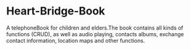 Heart-Bridge-Book
=================

A telephoneBook for children and elders.The book contains all kinds of functions (CRUD), as well as audio playing, contacts albums, exchange contact information, location maps and other functions.
